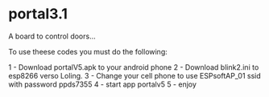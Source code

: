 # portal3.1
A board to control doors...

To use theese codes you must do the following:

1 - Download portalV5.apk to your android phone
2 - Download blink2.ini to esp8266 verso Loling.
3 - Change your cell phone to use ESPsoftAP_01 ssid with password ppds7355
4 - start app portalv5
5 - enjoy
